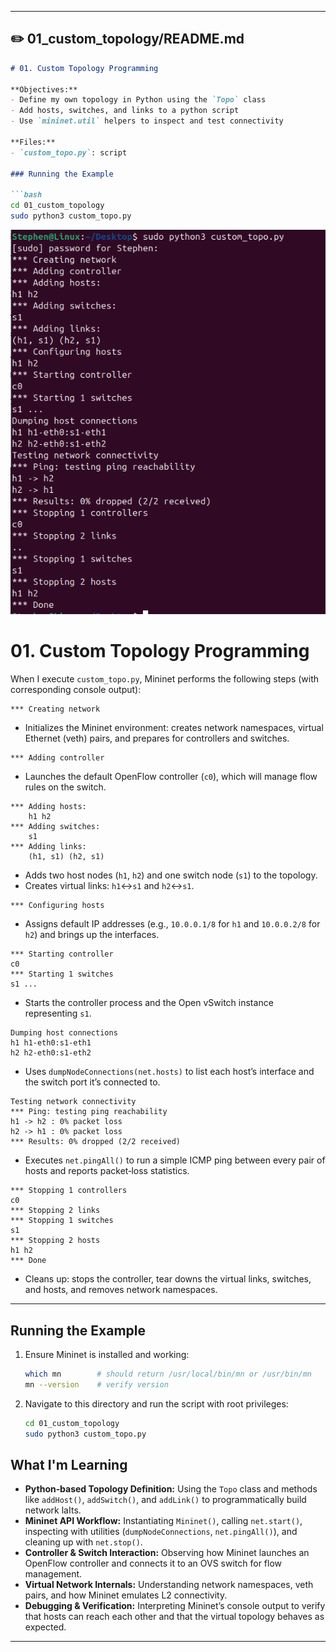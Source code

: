 
---

## ✏️ 01_custom_topology/README.md

```markdown
# 01. Custom Topology Programming

**Objectives:**
- Define my own topology in Python using the `Topo` class
- Add hosts, switches, and links to a python script
- Use `mininet.util` helpers to inspect and test connectivity

**Files:**
- `custom_topo.py`: script

### Running the Example

```bash
cd 01_custom_topology
sudo python3 custom_topo.py
```

![CustomTopo](/01_custom_topology/CustomTopo.png)


# 01. Custom Topology Programming

When I execute `custom_topo.py`, Mininet performs the following steps (with corresponding console output):

```text
*** Creating network
```

* Initializes the Mininet environment: creates network namespaces, virtual Ethernet (veth) pairs, and prepares for controllers and switches.

```text
*** Adding controller
```

* Launches the default OpenFlow controller (`c0`), which will manage flow rules on the switch.

```text
*** Adding hosts:
    h1 h2
*** Adding switches:
    s1
*** Adding links:
    (h1, s1) (h2, s1)
```

* Adds two host nodes (`h1`, `h2`) and one switch node (`s1`) to the topology.
* Creates virtual links: `h1`↔`s1` and `h2`↔`s1`.

```text
*** Configuring hosts
```

* Assigns default IP addresses (e.g., `10.0.0.1/8` for `h1` and `10.0.0.2/8` for `h2`) and brings up the interfaces.

```text
*** Starting controller
c0
*** Starting 1 switches
s1 ...
```

* Starts the controller process and the Open vSwitch instance representing `s1`.

```text
Dumping host connections
h1 h1-eth0:s1-eth1
h2 h2-eth0:s1-eth2
```

* Uses `dumpNodeConnections(net.hosts)` to list each host’s interface and the switch port it’s connected to.

```text
Testing network connectivity
*** Ping: testing ping reachability
h1 -> h2 : 0% packet loss
h2 -> h1 : 0% packet loss
*** Results: 0% dropped (2/2 received)
```

* Executes `net.pingAll()` to run a simple ICMP ping between every pair of hosts and reports packet‑loss statistics.

```text
*** Stopping 1 controllers
c0
*** Stopping 2 links
*** Stopping 1 switches
s1
*** Stopping 2 hosts
h1 h2
*** Done
```

* Cleans up: stops the controller, tear downs the virtual links, switches, and hosts, and removes network namespaces.

---

## Running the Example

1. Ensure Mininet is installed and working:

   ```bash
   which mn        # should return /usr/local/bin/mn or /usr/bin/mn
   mn --version    # verify version
   ```
2. Navigate to this directory and run the script with root privileges:

   ```bash
   cd 01_custom_topology
   sudo python3 custom_topo.py
   ```

## What I'm Learning

* **Python‑based Topology Definition:** Using the `Topo` class and methods like `addHost()`, `addSwitch()`, and `addLink()` to programmatically build network laIts.
* **Mininet API Workflow:** Instantiating `Mininet()`, calling `net.start()`, inspecting with utilities (`dumpNodeConnections`, `net.pingAll()`), and cleaning up with `net.stop()`.
* **Controller & Switch Interaction:** Observing how Mininet launches an OpenFlow controller and connects it to an OVS switch for flow management.
* **Virtual Network Internals:** Understanding network namespaces, veth pairs, and how Mininet emulates L2 connectivity.
* **Debugging & Verification:** Interpreting Mininet’s console output to verify that hosts can reach each other and that the virtual topology behaves as expected.

---

